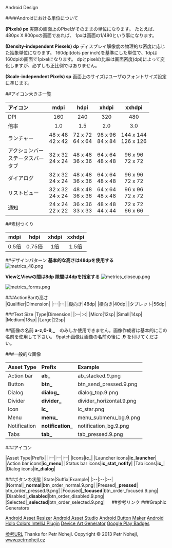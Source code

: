 Android Design

####Androidにおける単位について

**(Pixels) px** 
実際の画面上のPixelがそのままの単位になります。
たとえば、480px X 800pxの画面であれば、
1pxは画面の1/480という事になります。

**(Density-independent Piexels) dp** 
ディスプレイ解像度の物理的な密度に応じた抽象単位になります。
160dpi(dots per inch)を基準にした単位で、1dpは160dpiの画面で1pixelになります。
dpとpixelの比率は画面密度(dpi)によって変化しますが、必ずしも正比例ではありません。

**(Scale-independent Pixels) sp** 
画面上のサイズはユーザのフォントサイズ設定に準じます。

##アイコン大きさ一覧

|アイコン| mdpi | hdpi | xhdpi | xxhdpi |
|:--|:-:|:-:|:-:|:-:|
|DPI|160|240|320|480|
|倍率|1.0|1.5|2.0|3.0|
|ランチャー|48 x 48<br>42 x 42|72 x 72<br>64 x 64|96 x 96<br>84 x 84|144 x 144<br>126 x 126|
|アクションバー<br>ステータスバー<br>タブ|32 x 32<br>24 x 24|48 x 48<br>36 x 36|64 x 64<br>48 x 48|96 x 96<br>72 x 72|
|ダイアログ|32 x 32<br>24 x 24|48 x 48<br>36 x 36|64 x 64<br>48 x 48|96 x 96<br>72 x 72|
|リストビュー|32 x 32<br>24 x 24|48 x 48<br>36 x 36|64 x 64<br>48 x 48|96 x 96<br>72 x 72|
|通知|24 x 24<br>22 x 22|36 x 36<br>33 x 33|48 x 48<br>44 x 44|72 x 72<br>66 x 66|

##素材つくり

|mdpi|hdpi|xhdpi|xxhdpi|
|:-:|:-:|:-:|:-:|
|0.5倍|0.75倍|1倍|1.5倍|

##デザインパターン
**基本的な高さは48dpを使用する**  
![metrics_48.png](https://qiita-image-store.s3.amazonaws.com/0/38558/506b1111-f295-5258-e922-75315563fde2.png "metrics_48.png")

**ViewとViewの間は8dp 隙間は4dpを指定する**
![metrics_closeup.png](https://qiita-image-store.s3.amazonaws.com/0/38558/d70230bd-e809-40c7-126b-145cb1226f33.png "metrics_closeup.png")


![metrics_forms.png](https://qiita-image-store.s3.amazonaws.com/0/38558/4f9514f3-2232-21b5-f015-c407ea99b58a.png "metrics_forms.png")

###ActionBarの高さ       
|Qualifier|Dimension|
|:--|:-:|
|縦向き|48dp|
|横向き|40dp|
|タブレット|56dp|

###Text Size
|Type|Dimension|
|:--|:-:|
|Micro|12sp|
|Small|14sp|
|Medium|18sp|
|Large|22sp|

##画像の名前
**a-z,0-9,_**　のみしか使用できません。画像作成者は基本的にこの名前を使用して下さい。
9patch画像は画像の名前の後に **.9** を付けてください。

###一般的な画像

|Asset Type|Prefix|Example|
|:--|:--|:--|
|Action bar|**ab_**|ab_stacked.9.png|
|Button|**btn_**|btn_send_pressed.9.png|
|Dialog|**dialog_**|dialog_top.9.png|
|Divider|**divider_**|divider_horizontal.9.png|
|Icon|**ic_**|ic_star.png|
|Menu|**menu_**|menu_submenu_bg.9.png|
|Notification|**notification_**|notification_bg.9.png|
|Tabs|**tab_**|tab_pressed.9.png|

###アイコン

|Asset Type|Prefix|
|:--|:--|:--|
|Icons|**ic_**|
|Launcher icons|**ic_launcher**|
|Action bar icons|**ic_menu**|
|Status bar icons|**ic_stat_notify**|
|Tab icons|**ic_**|
|Dialog icons|**ic_dialog**|

###ボタンの状態
|State|Suffix|Example|
|:--|:--|:--|
|Normal|**_normal**|btn_order_normal.9.png|
|Pressed|**_pressed**| btn_order_pressed.9.png|
|Focused|**_focused**|btn_order_focused.9.png|
|Disabled|**_disabled**|btn_order_disabled.9.png|
|Selected|**_selected**|btn_order_selected.9.png|
  　
##参考リンク
###Graphic Generators
>
[Android Asset Resizer](https://github.com/twaddington/android-asset-resizer)
[Android Asset Studio](http://android-ui-utils.googlecode.com/hg/asset-studio/dist/index.html)
[Android Button Maker](http://angrytools.com/android/button/)
[Android Holo Colors IntelliJ Plugin](https://github.com/jeromevdl/android-holo-colors-idea-plugin)
[Device Art Generator](http://developer.android.com/distribute/promote/device-art.html)
[Google Play Badges](http://developer.android.com/distribute/googleplay/promote/badges.html)

[参考URL](http://petrnohejl.github.io/Android-Cheatsheet-For-Graphic-Designers/)
Thanks for Petr Nohejl.
Copyright © 2013 Petr Nohejl, www.petrnohejl.cz

